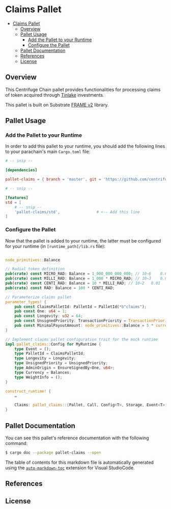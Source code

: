 # Claims Pallet

<!-- TOC -->

- [Claims Pallet](#claims-pallet)
    - [Overview](#overview)
    - [Pallet Usage](#pallet-usage)
        - [Add the Pallet to your Runtime](#add-the-pallet-to-your-runtime)
        - [Configure the Pallet](#configure-the-pallet)
    - [Pallet Documentation](#pallet-documentation)
    - [References](#references)
    - [License](#license)

<!-- /TOC -->

## Overview

This Centrifuge Chain pallet provides functionalities for processing claims of token acquired 
through [Tinlake](https://tinlake.centrifuge.io/) investments.

This pallet is built on Substrate [FRAME v2](https://substrate.dev/docs/en/knowledgebase/runtime/frame) 
library.

## Pallet Usage

### Add the Pallet to your Runtime

In order to add this pallet to your runtime, you should add the following lines
to your parachain's main `Cargo.toml` file:

```toml
# -- snip --

[dependencies]

pallet-claims = { branch = 'master', git = 'https://github.com/centrifuge/centrifuge-chain.git', default-features = false }

# -- snip --

[features]
std = [
    # -- snip --
    'pallet-claims/std',                # <-- Add this line
]
```

### Configure the Pallet

Now that the pallet is added to your runtime,  the latter must be configured
for your runtime (in `[runtime_path]/lib.rs` file):

```rust

node_primitives::Balance

// Radial token definition
pub(crate) const MICRO_RAD: Balance = 1_000_000_000_000; // 10−6 	0.000001
pub(crate) const MILLI_RAD: Balance = 1_000 * MICRO_RAD; // 10−3 	0.001
pub(crate) const CENTI_RAD: Balance = 10 * MILLI_RAD; // 10−2 	0.01
pub(crate) const RAD: Balance = 100 * CENTI_RAD;

// Parameterize claims pallet
parameter_types! {
    pub const ClaimsPalletId: PalletId = PalletId(*b"claims");
    pub const One: u64 = 1;
    pub const Longevity: u32 = 64;
    pub const UnsignedPriority: TransactionPriority = TransactionPriority::max_value();
    pub const MinimalPayoutAmount: node_primitives::Balance = 5 * currency::RAD;
}

// Implement claims pallet configuration trait for the mock runtime
impl pallet_claims::Config for MyRuntime {
    type Event = ();
    type PalletId = ClaimsPalletId;
    type Longevity = Longevity;
    type UnsignedPriority = UnsignedPriority;
    type AdminOrigin = EnsureSignedBy<One, u64>;
    type Currency = Balances;
    type WeightInfo = ();
}

construct_runtime! {
    …

    Claims: pallet_claims::{Pallet, Call, Config<T>, Storage, Event<T>, ValidateUnsigned},
}
```

## Pallet Documentation

You can see this pallet's reference documentation with the following command:

```sh
$ cargo doc --package pallet-claims --open
```

The table of contents for this markdown file is automatically generated using the [`auto-markdown-toc`](https://marketplace.visualstudio.com/items?itemName=huntertran.auto-markdown-toc) extension for Visual StudioCode.

## References

## License
